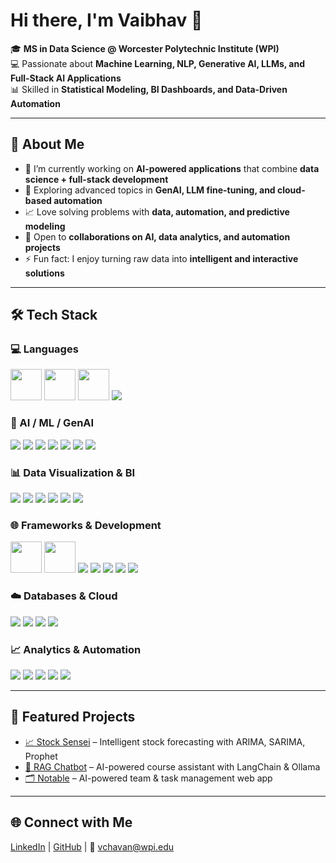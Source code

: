 # Hi there, I'm Vaibhav 👋  

🎓 **MS in Data Science @ Worcester Polytechnic Institute (WPI)**  
💻 Passionate about **Machine Learning, NLP, Generative AI, LLMs, and Full-Stack AI Applications**  
📊 Skilled in **Statistical Modeling, BI Dashboards, and Data-Driven Automation**  

---

## 🚀 About Me  
- 🔭 I’m currently working on **AI-powered applications** that combine **data science + full-stack development**  
- 🌱 Exploring advanced topics in **GenAI, LLM fine-tuning, and cloud-based automation**  
- 📈 Love solving problems with **data, automation, and predictive modeling**  
- 🤝 Open to **collaborations on AI, data analytics, and automation projects**  
- ⚡ Fun fact: I enjoy turning raw data into **intelligent and interactive solutions**  

---

## 🛠️ Tech Stack  

### 💻 Languages  
<p align="left">
  <img src="https://cdn.jsdelivr.net/gh/devicons/devicon/icons/python/python-original.svg" width="50"/> 
  <img src="https://cdn.jsdelivr.net/gh/devicons/devicon/icons/r/r-original.svg" width="50"/> 
  <img src="https://cdn.jsdelivr.net/gh/devicons/devicon/icons/javascript/javascript-original.svg" width="50"/> 
  <img src="https://img.shields.io/badge/SQL-336791?style=for-the-badge&logo=postgresql&logoColor=white"/>
</p>

### 🤖 AI / ML / GenAI  
<p align="left">
  <img src="https://img.shields.io/badge/Scikit--learn-F7931E?style=for-the-badge&logo=scikitlearn&logoColor=white"/>
  <img src="https://img.shields.io/badge/XGBoost-EE4C2C?style=for-the-badge"/>
  <img src="https://img.shields.io/badge/SpaCy-09A3D5?style=for-the-badge"/>
  <img src="https://img.shields.io/badge/BERT-000000?style=for-the-badge&logo=google&logoColor=white"/>
  <img src="https://img.shields.io/badge/LangChain-12100E?style=for-the-badge&logo=chainlink&logoColor=white"/>
  <img src="https://img.shields.io/badge/LLMs-FF6F00?style=for-the-badge&logo=openai&logoColor=white"/>
  <img src="https://img.shields.io/badge/GenAI-8A2BE2?style=for-the-badge&logo=openai&logoColor=white"/>
</p>

### 📊 Data Visualization & BI  
<p align="left">
  <img src="https://img.shields.io/badge/Tableau-E97627?style=for-the-badge&logo=tableau&logoColor=white"/>
  <img src="https://img.shields.io/badge/Power%20BI-F2C811?style=for-the-badge&logo=powerbi&logoColor=black"/>
  <img src="https://img.shields.io/badge/Looker%20Studio-4285F4?style=for-the-badge&logo=looker&logoColor=white"/>
  <img src="https://img.shields.io/badge/Plotly-3F4F75?style=for-the-badge&logo=plotly&logoColor=white"/>
  <img src="https://img.shields.io/badge/Matplotlib-004D7A?style=for-the-badge&logo=plotly&logoColor=white"/>
  <img src="https://img.shields.io/badge/Dash-008DE4?style=for-the-badge&logo=plotly&logoColor=white"/>
</p>

### 🌐 Frameworks & Development  
<p align="left">
  <img src="https://cdn.jsdelivr.net/gh/devicons/devicon/icons/django/django-plain.svg" width="50"/>
  <img src="https://cdn.jsdelivr.net/gh/devicons/devicon/icons/flask/flask-original.svg" width="50"/>
  <img src="https://img.shields.io/badge/FastAPI-009688?style=for-the-badge&logo=fastapi&logoColor=white"/>
  <img src="https://img.shields.io/badge/Streamlit-FF4B4B?style=for-the-badge&logo=streamlit&logoColor=white"/>
  <img src="https://img.shields.io/badge/HTML5-E34F26?style=for-the-badge&logo=html5&logoColor=white"/>
  <img src="https://img.shields.io/badge/CSS3-1572B6?style=for-the-badge&logo=css3&logoColor=white"/>
  <img src="https://img.shields.io/badge/JavaScript-F7DF1E?style=for-the-badge&logo=javascript&logoColor=black"/>
</p>

### ☁️ Databases & Cloud  
<p align="left">
  <img src="https://img.shields.io/badge/PostgreSQL-336791?style=for-the-badge&logo=postgresql&logoColor=white"/>
  <img src="https://img.shields.io/badge/MongoDB-47A248?style=for-the-badge&logo=mongodb&logoColor=white"/>
  <img src="https://img.shields.io/badge/Snowflake-29B5E8?style=for-the-badge&logo=snowflake&logoColor=white"/>
  <img src="https://img.shields.io/badge/AWS-FF9900?style=for-the-badge&logo=amazonaws&logoColor=white"/>
</p>

### 📈 Analytics & Automation  
<p align="left">
  <img src="https://img.shields.io/badge/Statistical%20Modeling-6A5ACD?style=for-the-badge"/>
  <img src="https://img.shields.io/badge/ETL%20Pipelines-4682B4?style=for-the-badge"/>
  <img src="https://img.shields.io/badge/Data%20Preprocessing-20B2AA?style=for-the-badge"/>
  <img src="https://img.shields.io/badge/Automation-FF6347?style=for-the-badge"/>
  <img src="https://img.shields.io/badge/A%2FB%20Testing-FFD700?style=for-the-badge"/>
</p>

  

---

## 📌 Featured Projects  
- [📈 Stock Sensei](https://github.com/VaibhavChavan049/StockSensei) – Intelligent stock forecasting with ARIMA, SARIMA, Prophet  
- [🤖 RAG Chatbot](https://github.com/VaibhavChavan049/RAG-Chatbot-using-Ollama-and-Langchain) – AI-powered course assistant with LangChain & Ollama  
- [🗂️ Notable](https://github.com/VaibhavChavan049/Notable) – AI-powered team & task management web app  

---

## 🌐 Connect with Me  
[LinkedIn](https://www.linkedin.com/in/vaibhav-chavan-702760231/) | [GitHub](https://github.com/VaibhavChavan049) | 📧 vchavan@wpi.edu
